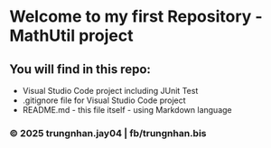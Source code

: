 # Welcome to my first Repository - MathUtil project
## You will find in this repo:

* Visual Studio Code project including JUnit Test
* .gitignore file for Visual Studio Code project
* README.md - this file itself - using Markdown language


### © 2025 trungnhan.jay04 | fb/trungnhan.bis